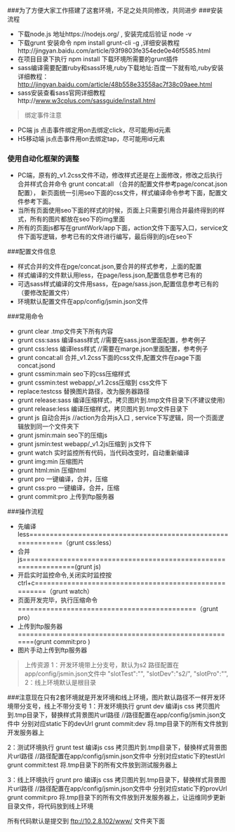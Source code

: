 ###为了方便大家工作搭建了这套环境，不足之处共同修改，共同进步
###安装流程

* 下载node.js 地址https://nodejs.org/ , 安装完成后验证 node -v
* 下载grunt 安装命令 npm install grunt-cli -g ,详细安装教程http://jingyan.baidu.com/article/93f9803fe354ede0e46f5585.html
* 在项目目录下执行 npm install 下载环境所需要的grunt插件
* sass编译需要配置ruby和sass环境,ruby下载地址:百度一下就有哈,ruby安装详细教程：http://jingyan.baidu.com/article/48b558e33558ac7f38c09aee.html
* sass安装查看sass官网详细教程http://www.w3cplus.com/sassguide/install.html

> 绑定事件注意
* PC端  js 点击事件绑定用on去绑定click，尽可能用id元素
* H5移动端 js点击事件用on去绑定tap，尽可能用id元素

### 使用自动化框架的调整

* PC端，原有的_v1.2css文件不动，修改样式还是在上面修改，修改之后执行合并样式合并命令 grunt concat:all （合并的配置文件参考page/concat.json配置），
   新页面统一引用seo下面的css文件，样式编译命令参考下面，配置文件参考下面。
* 当所有页面使用seo下面的样式的时候，页面上只需要引用合并最终得到的样式，所有的图片都放在seo下的img里面
* 所有的页面js都写在gruntWork/app下面，action文件下面写入口，service文件下面写逻辑，参考已有的文件进行编写，最后得到的js在seo下

###配置文件信息

* 样式合并的文件在pge/concat.json,要合并的样式参考，上面的配置
* 样式编译的文件默认用less，在page/less.json,配置信息参考已有的
* 可选sass样式编译的文件用sass，在page/sass.json,配置信息参考已有的（要修改配置文件）
* 环境默认配置文件在app/config/jsmin.json文件

###常用命令
* grunt clear              .tmp文件夹下所有内容
* grunt css:sass           编译sass样式  //需要在sass.json里面配置，参考例子
* grunt css:less           编译less样式  //需要在marge.json里面配置，参考例子
* grunt concat:all         合并_v1.2css下面的css文件,配置文件在page下面concat.jsond
* grunt cssmin:main            seo下的css压缩样式
* grunt cssmin:test       webapp/_v1.2css压缩到  css文件下
* replace:testcss          替换图片路径，改为服务器路径
* grunt release:sass       编译压缩样式，拷贝图片到.tmp文件目录下(不建议使用)
* grunt release:less       编译压缩样式，拷贝图片到.tmp文件目录下
* grunt js                 自动合并js   //action为合并js入口 , service下写逻辑，同一个页面逻辑放到同一个文件夹下
* grunt jsmin:main         seo下的压缩js
* grunt jsmin:test         webapp/_v1.2js压缩到  js文件下
* grunt watch              实时监控所有代码，当代码改变时，自动重新编译
* grunt img:min            压缩图片
* grunt html:min           压缩html
* grunt pro               一键编译，合并，压缩
* grunt css:pro               一键编译，合并，压缩
* grunt commit:pro        上传到ftp服务器

###操作流程
* 先编译less============================================================（grunt css:less）
* 合并js================================================================(grunt js)
* 开启实时监控命令,关闭实时监控按ctrl+c======================================================（grunt watch）
* 页面开发完毕，执行压缩命令============================================（grunt pro）
* 上传到ftp服务器=======================================================(grunt commit:pro  )
* 图片手动上传到ftp服务器

> 上传资源
1：开发环境带上分支号，默认为s2  路径配置在app/config/jsmin.json文件中
  "slotTest":"",
  "slotDev":"s2/",
  "slotPro":"",
2：线上环境默认是根目录


###注意现在只有2套环境就是开发环境和线上环境，图片默认路径不一样开发环境带分支号，线上不带分支号
1：开发环境执行
grunt dev              编译js css 拷贝图片到.tmp目录下，替换样式背景图片url路径   //路径配置在app/config/jsmin.json文件中 分别对应static下的devUrl
grunt commit:dev       将.tmp目录下的所有文件放到开发服务器上

2：测试环境执行
grunt test            编译js css 拷贝图片到.tmp目录下，替换样式背景图片url路径   //路径配置在app/config/jsmin.json文件中 分别对应static下的testUrl
grunt commit:test     将.tmp目录下的所有文件放到测试服务器上

3：线上环境执行
grunt pro             编译js css 拷贝图片到.tmp目录下，替换样式背景图片url路径   //路径配置在app/config/jsmin.json文件中 分别对应static下的provUrl
grunt commit:pro      将.tmp目录下的所有文件放到开发服务器上，让运维同步更新目录文件，将代码放到线上环境

所有代码默认是提交到 ftp://10.2.8.102/www/   文件夹下面


